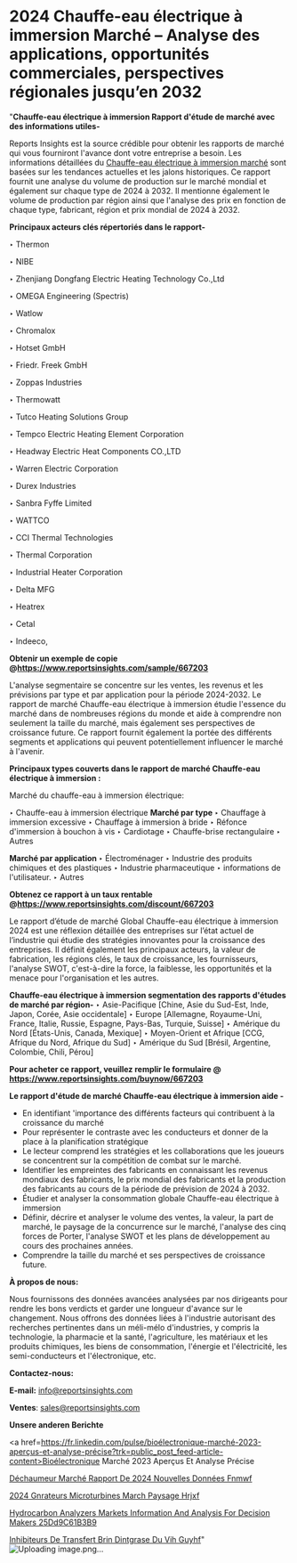 # 2024 Chauffe-eau électrique à immersion Marché – Analyse des applications, opportunités commerciales, perspectives régionales jusqu’en 2032

 "<strong>Chauffe-eau électrique à immersion Rapport d'étude de marché avec des informations utiles-</strong>

Reports Insights est la source crédible pour obtenir les rapports de marché qui vous fourniront l'avance dont votre entreprise a besoin. Les informations détaillées du <a href=https://www.reportsinsights.com/sample/667203>Chauffe-eau électrique à immersion marché</a> sont basées sur les tendances actuelles et les jalons historiques. Ce rapport fournit une analyse du volume de production sur le marché mondial et également sur chaque type de 2024 à 2032. Il mentionne également le volume de production par région ainsi que l'analyse des prix en fonction de chaque type, fabricant, région et prix mondial de 2024 à 2032.

<b>Principaux acteurs clés répertoriés dans le rapport-</b>

‣ Thermon

‣ NIBE

‣ Zhenjiang Dongfang Electric Heating Technology Co.,Ltd

‣ OMEGA Engineering (Spectris)

‣ Watlow

‣ Chromalox

‣ Hotset GmbH

‣ Friedr. Freek GmbH

‣ Zoppas Industries

‣ Thermowatt

‣ Tutco Heating Solutions Group

‣ Tempco Electric Heating Element Corporation

‣ Headway Electric Heat Components CO.,LTD

‣ Warren Electric Corporation

‣ Durex Industries

‣ Sanbra Fyffe Limited

‣ WATTCO

‣ CCI Thermal Technologies

‣ Thermal Corporation

‣ Industrial Heater Corporation

‣ Delta MFG

‣ Heatrex

‣ Cetal

‣ Indeeco,

<strong><b>Obtenir un exemple de copie @</b></strong><a href=https://www.reportsinsights.com/sample/667203><strong><b>https://www.reportsinsights.com/sample/667203</b></strong></a>

L'analyse segmentaire se concentre sur les ventes, les revenus et les prévisions par type et par application pour la période 2024-2032. Le rapport de marché Chauffe-eau électrique à immersion étudie l'essence du marché dans de nombreuses régions du monde et aide à comprendre non seulement la taille du marché, mais également ses perspectives de croissance future. Ce rapport fournit également la portée des différents segments et applications qui peuvent potentiellement influencer le marché à l'avenir.

<strong>Principaux types couverts dans le rapport de marché Chauffe-eau électrique à immersion :</strong>

Marché du chauffe-eau à immersion électrique:

‣  Chauffe-eau à immersion électrique <strong> Marché <strong> par type </strong> </strong>
‣ Chauffage à immersion excessive
‣ Chauffage à immersion à bride
‣ Réfonce d'immersion à bouchon à vis
‣ Cardiotage
‣ Chauffe-brise rectangulaire
‣ Autres

<strong>Marché par application </strong>
‣ Électroménager
‣ Industrie des produits chimiques et des plastiques
‣ Industrie pharmaceutique
‣ informations de l'utilisateur.
‣ Autres

<strong><b>Obtenez ce rapport à un taux rentable @</b></strong><a href=https://www.reportsinsights.com/discount/667203><strong><b>https://www.reportsinsights.com/discount/667203</b></strong></a>

Le rapport d’étude de marché Global Chauffe-eau électrique à immersion 2024 est une réflexion détaillée des entreprises sur l’état actuel de l’industrie qui étudie des stratégies innovantes pour la croissance des entreprises. Il définit également les principaux acteurs, la valeur de fabrication, les régions clés, le taux de croissance, les fournisseurs, l'analyse SWOT, c'est-à-dire la force, la faiblesse, les opportunités et la menace pour l'organisation et les autres.

<strong>Chauffe-eau électrique à immersion segmentation des rapports d'études de marché par région-</strong>
‣ Asie-Pacifique [Chine, Asie du Sud-Est, Inde, Japon, Corée, Asie occidentale]
‣ Europe [Allemagne, Royaume-Uni, France, Italie, Russie, Espagne, Pays-Bas, Turquie, Suisse]
‣ Amérique du Nord [États-Unis, Canada, Mexique]
‣ Moyen-Orient et Afrique [CCG, Afrique du Nord, Afrique du Sud]
‣ Amérique du Sud [Brésil, Argentine, Colombie, Chili, Pérou]

<strong>Pour acheter ce rapport, veuillez remplir le formulaire @   <a href=https://www.reportsinsights.com/buynow/667203>https://www.reportsinsights.com/buynow/667203</a></strong>

<strong>Le rapport d'étude de marché Chauffe-eau électrique à immersion aide -</strong>
<ul>
  <li>En identifiant 'importance des différents facteurs qui contribuent à la croissance du marché</li>
  <li>Pour représenter le contraste avec les conducteurs et donner de la place à la planification stratégique</li>
  <li>Le lecteur comprend les stratégies et les collaborations que les joueurs se concentrent sur la compétition de combat sur le marché.</li>
  <li>Identifier les empreintes des fabricants en connaissant les revenus mondiaux des fabricants, le prix mondial des fabricants et la production des fabricants au cours de la période de prévision de 2024 à 2032.</li>
  <li>Étudier et analyser la consommation globale Chauffe-eau électrique à immersion</li>
  <li>Définir, décrire et analyser le volume des ventes, la valeur, la part de marché, le paysage de la concurrence sur le marché, l'analyse des cinq forces de Porter, l'analyse SWOT et les plans de développement au cours des prochaines années.</li>
  <li>Comprendre la taille du marché et ses perspectives de croissance future.</li>
</ul>
<strong>À propos de nous:</strong>

Nous fournissons des données avancées analysées par nos dirigeants pour rendre les bons verdicts et garder une longueur d'avance sur le changement. Nous offrons des données liées à l'industrie autorisant des recherches pertinentes dans un méli-mélo d'industries, y compris la technologie, la pharmacie et la santé, l'agriculture, les matériaux et les produits chimiques, les biens de consommation, l'énergie et l'électricité, les semi-conducteurs et l'électronique, etc.

<strong>Contactez-nous:</strong>

<strong>E-mail:</strong> <a href=mailto:info@reportsinsights.com>info@reportsinsights.com</a>

<strong>Ventes</strong>: <a href=mailto:sales@reportsinsights.com>sales@reportsinsights.com</a>

<strong>Unsere anderen Berichte</strong>

<a href=https://fr.linkedin.com/pulse/bioélectronique-marché-2023-aperçus-et-analyse-précise?trk=public_post_feed-article-content>Bioélectronique Marché 2023 Aperçus Et Analyse Précise</a>

<a href=https://fr.linkedin.com/pulse/déchaumeur-marché-rapport-de-2024-nouvelles-données-fnmwf/>Déchaumeur Marché Rapport De 2024 Nouvelles Données Fnmwf</a>

<a href=https://www.linkedin.com/pulse/2024-g%C3%A9n%C3%A9rateurs-%C3%A0-microturbines-march%C3%A9-paysage-hrjxf/>2024 Gnrateurs  Microturbines March Paysage Hrjxf</a>

<a href=https://medium.com/@jagrutiayachit3/hydrocarbon-analyzers-markets-information-and-analysis-for-decision-makers-25dd9c61b3b9>Hydrocarbon Analyzers Markets Information And Analysis For Decision Makers 25Dd9C61B3B9</a>

<a href=https://www.linkedin.com/pulse/inhibiteurs-de-transfert-brin-dint%C3%A9grase-du-vih-guyhf/>Inhibiteurs De Transfert Brin Dintgrase Du Vih Guyhf</a>"
![Uploading image.png…]()
